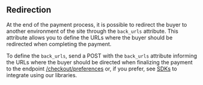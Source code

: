 ## Redirection
 
At the end of the payment process, it is possible to redirect the buyer to another environment of the site through the `back_urls` attribute. This attribute allows you to define the URLs where the buyer should be redirected when completing the payment.
 
To define the `back_urls`, send a POST with the `back_urls` attribute informing the URLs where the buyer should be directed when finalizing the payment to the endpoint [/checkout/preferences](https://www.mercadopago[FAKER][URL][DOMAIN]/developers/en/reference/preferences/_checkout_preferences/post) or, if you prefer, see [SDKs](https://www.mercadopago.com.br/developers/en/guides/sdks) to integrate using our libraries.